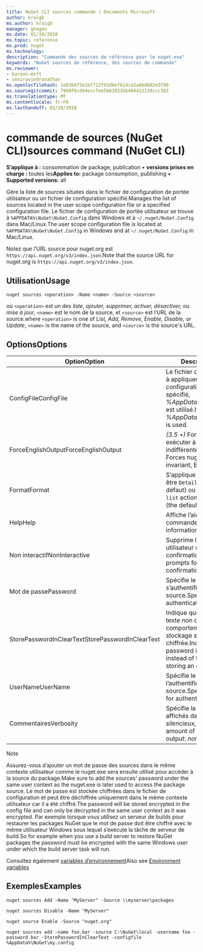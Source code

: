 ```yaml
---
title: NuGet CLI sources commande | Documents Microsoft
author: kraigb
ms.author: kraigb
manager: ghogen
ms.date: 01/18/2018
ms.topic: reference
ms.prod: nuget
ms.technology: 
description: "Commande des sources de référence pour le nuget.exe"
keywords: "NuGet sources de référence, des sources de commande"
ms.reviewer:
- karann-msft
- unniravindranathan
ms.openlocfilehash: 1e8204f5e1bf712f65d8efb14ca2a4bd802e3f90
ms.sourcegitcommit: 7969f6cd94eccfee5b62031bb404422139ccc383
ms.translationtype: MT
ms.contentlocale: fr-FR
ms.lasthandoff: 02/20/2018
---
```

# <a name="sources-command-nuget-cli"></a><span data-ttu-id="1a314-104">commande de sources (NuGet CLI)</span><span class="sxs-lookup"><span data-stu-id="1a314-104">sources command (NuGet CLI)</span></span>

<span data-ttu-id="1a314-105">**S’applique à :** consommation de package, publication &bullet; **versions prises en charge :** toutes les</span><span class="sxs-lookup"><span data-stu-id="1a314-105">**Applies to:** package consumption, publishing &bullet; **Supported versions:** all</span></span>

<span data-ttu-id="1a314-106">Gère la liste de sources situées dans le fichier de configuration de portée utilisateur ou un fichier de configuration spécifié.</span><span class="sxs-lookup"><span data-stu-id="1a314-106">Manages the list of sources located in the user scope configuration file or a specified configuration file.</span></span> <span data-ttu-id="1a314-107">Le fichier de configuration de portée utilisateur se trouve à `%APPDATA%\NuGet\NuGet.Config` dans Windows et à `~/.nuget/NuGet.Config` dans Mac/Linux.</span><span class="sxs-lookup"><span data-stu-id="1a314-107">The user scope configuration file is located at `%APPDATA%\NuGet\NuGet.Config` in Windows and at `~/.nuget/NuGet.Config` in Mac/Linux.</span></span>


<span data-ttu-id="1a314-108">Notez que l’URL source pour nuget.org est `https://api.nuget.org/v3/index.json`.</span><span class="sxs-lookup"><span data-stu-id="1a314-108">Note that the source URL for nuget.org is `https://api.nuget.org/v3/index.json`.</span></span>

## <a name="usage"></a><span data-ttu-id="1a314-109">Utilisation</span><span class="sxs-lookup"><span data-stu-id="1a314-109">Usage</span></span>

```cli
nuget sources <operation> -Name <name> -Source <source>
```

<span data-ttu-id="1a314-110">où `<operation>` est un des *liste, ajouter, supprimer, activer, désactiver,* ou *mise à jour*, `<name>` est le nom de la source, et `<source>` est l’URL de la source.</span><span class="sxs-lookup"><span data-stu-id="1a314-110">where `<operation>` is one of *List, Add, Remove, Enable, Disable,* or *Update*, `<name>` is the name of the source, and `<source>` is the source's URL.</span></span>

## <a name="options"></a><span data-ttu-id="1a314-111">Options</span><span class="sxs-lookup"><span data-stu-id="1a314-111">Options</span></span>

| <span data-ttu-id="1a314-112">Option</span><span class="sxs-lookup"><span data-stu-id="1a314-112">Option</span></span> | <span data-ttu-id="1a314-113">Description</span><span class="sxs-lookup"><span data-stu-id="1a314-113">Description</span></span> |
| --- | --- |
| <span data-ttu-id="1a314-114">ConfigFile</span><span class="sxs-lookup"><span data-stu-id="1a314-114">ConfigFile</span></span> | <span data-ttu-id="1a314-115">Le fichier de configuration NuGet à appliquer.</span><span class="sxs-lookup"><span data-stu-id="1a314-115">The NuGet configuration file to apply.</span></span> <span data-ttu-id="1a314-116">Si non spécifié, *%AppData%\NuGet\NuGet.Config* est utilisé.</span><span class="sxs-lookup"><span data-stu-id="1a314-116">If not specified, *%AppData%\NuGet\NuGet.Config* is used.</span></span> |
| <span data-ttu-id="1a314-117">ForceEnglishOutput</span><span class="sxs-lookup"><span data-stu-id="1a314-117">ForceEnglishOutput</span></span> | <span data-ttu-id="1a314-118">*(3.5 +)*  Force nuget.exe pour exécuter à l’aide d’une culture dite indifférente, en anglais.</span><span class="sxs-lookup"><span data-stu-id="1a314-118">*(3.5+)* Forces nuget.exe to run using an invariant, English-based culture.</span></span> |
| <span data-ttu-id="1a314-119">Format</span><span class="sxs-lookup"><span data-stu-id="1a314-119">Format</span></span> | <span data-ttu-id="1a314-120">S’applique à la `list` action et peut être `Detailed` (la valeur par défaut) ou `Short`.</span><span class="sxs-lookup"><span data-stu-id="1a314-120">Applies to the `list` action and can be `Detailed` (the default) or `Short`.</span></span> |
| <span data-ttu-id="1a314-121">Help</span><span class="sxs-lookup"><span data-stu-id="1a314-121">Help</span></span> | <span data-ttu-id="1a314-122">Affiche l’aide de la commande.</span><span class="sxs-lookup"><span data-stu-id="1a314-122">Displays help information for the command.</span></span> |
| <span data-ttu-id="1a314-123">Non interactif</span><span class="sxs-lookup"><span data-stu-id="1a314-123">NonInteractive</span></span> | <span data-ttu-id="1a314-124">Supprime les invites de saisie utilisateur ou les confirmations.</span><span class="sxs-lookup"><span data-stu-id="1a314-124">Suppresses prompts for user input or confirmations.</span></span> |
| <span data-ttu-id="1a314-125">Mot de passe</span><span class="sxs-lookup"><span data-stu-id="1a314-125">Password</span></span> | <span data-ttu-id="1a314-126">Spécifie le mot de passe pour s’authentifier auprès de la source.</span><span class="sxs-lookup"><span data-stu-id="1a314-126">Specifies the password for authenticating with the source.</span></span> |
| <span data-ttu-id="1a314-127">StorePasswordInClearText</span><span class="sxs-lookup"><span data-stu-id="1a314-127">StorePasswordInClearText</span></span> | <span data-ttu-id="1a314-128">Indique que le mot de passe en texte non chiffré au lieu du comportement par défaut de stockage sous forme chiffrée.</span><span class="sxs-lookup"><span data-stu-id="1a314-128">Indicates to store the password in unencrypted text instead of the default behavior of storing an encrypted form.</span></span> |
| <span data-ttu-id="1a314-129">UserName</span><span class="sxs-lookup"><span data-stu-id="1a314-129">UserName</span></span> | <span data-ttu-id="1a314-130">Spécifie le nom d’utilisateur pour l’authentification avec la source.</span><span class="sxs-lookup"><span data-stu-id="1a314-130">Specifies the user name for authenticating with the source.</span></span> |
| <span data-ttu-id="1a314-131">Commentaires</span><span class="sxs-lookup"><span data-stu-id="1a314-131">Verbosity</span></span> | <span data-ttu-id="1a314-132">Spécifie la quantité de détails affichés dans la sortie : *normal*, *silencieux*, *détaillées*.</span><span class="sxs-lookup"><span data-stu-id="1a314-132">Specifies the amount of detail displayed in the output: *normal*, *quiet*, *detailed*.</span></span> |

> [!Note]
> <span data-ttu-id="1a314-133">Assurez-vous d’ajouter un mot de passe des sources dans le même contexte utilisateur comme le nuget.exe sera ensuite utilisé pour accéder à la source du package.</span><span class="sxs-lookup"><span data-stu-id="1a314-133">Make sure to add the sources' password under the same user context as the nuget.exe is later used to access the package source.</span></span> <span data-ttu-id="1a314-134">Le mot de passe est stockée chiffrées dans le fichier de configuration et peut être déchiffrée uniquement dans le même contexte utilisateur car il a été chiffré.</span><span class="sxs-lookup"><span data-stu-id="1a314-134">The password will be stored encrypted in the config file and can only be decrypted in the same user context as it was encrypted.</span></span> <span data-ttu-id="1a314-135">Par exemple lorsque vous utilisez un serveur de builds pour restaurer les packages NuGet que le mot de passe doit être chiffré avec le même utilisateur Windows sous lequel s’exécute la tâche de serveur de build.</span><span class="sxs-lookup"><span data-stu-id="1a314-135">So for example when you use a build server to restore NuGet packages the password must be encrypted with the same Windows user under which  the build server task will run.</span></span>

<span data-ttu-id="1a314-136">Consultez également [variables d’environnement](cli-ref-environment-variables.md)</span><span class="sxs-lookup"><span data-stu-id="1a314-136">Also see [Environment variables](cli-ref-environment-variables.md)</span></span>

## <a name="examples"></a><span data-ttu-id="1a314-137">Exemples</span><span class="sxs-lookup"><span data-stu-id="1a314-137">Examples</span></span>

```cli
nuget sources Add -Name "MyServer" -Source \\myserver\packages

nuget sources Disable -Name "MyServer"

nuget source Enable -Source "nuget.org"

nuget sources add -name foo.bar -source C:\NuGet\local -username foo -password bar -StorePasswordInClearText -configfile %AppData%\NuGet\my.config
```
